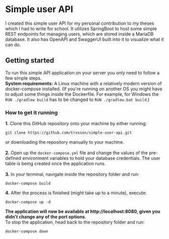 # Simple user API
I created this simple user API for my personal contribution to my theses which I had to write for school. It utilizes SpringBoot to host some simple REST endpoints for managing users, which are stored inside a MariaDB database. It also has OpenAPI and SwaggerUI built into it to visualize what it can do.

## Getting started
To run this simple API application on your server you only need to follow a few simple steps. <br>
**System requirements:** A Linux machine with a relatively modern version of docker-compose installed. (If you're running on another OS you might have to adjust some things inside the Dockerfile. For example, for Windows the `RUN ./gradlew build` has to be changed to `RUN ./gradlew.bat build`.)
### How to get it running
**1.** Clone this GitHub repository onto your machine by either running:
````shell
git clone https://github.com/trxsson/simple-user-api.git
````
or downloading the repository manually to your machine. <br><br>
**2.** Open up the ``docker-compose.yml`` file and change the values of the pre-defined environment variables to hold your database credentials. The user table is being created once the application runs. <br><br>
**3.** In your terminal, navigate inside the repository folder and run:
````shell
docker-compose build
````
**4.** After the process is finished (might take up to a minute), execute:
````shell
docker-compose up -d
````
**The application will now be available at http://localhost:8080, given you didn't change any of the port options.** <br>
To stop the application, head back to the repository folder and run:
````shell
docker-compose down
````

